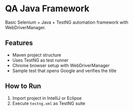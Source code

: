 # QA Java Framework

Basic Selenium + Java + TestNG automation framework with WebDriverManager.

## Features
- Maven project structure
- Uses TestNG as test runner
- Chrome browser setup with WebDriverManager
- Sample test that opens Google and verifies the title

## How to Run
1. Import project in IntelliJ or Eclipse
2. Execute `testng.xml` as TestNG suite

